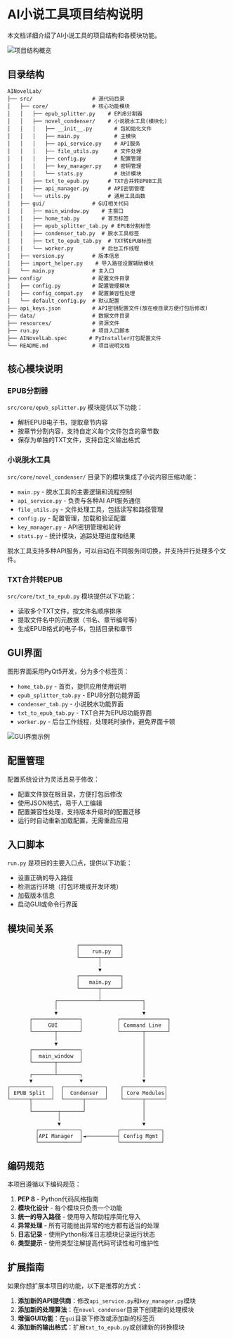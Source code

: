 # AI小说工具项目结构说明

本文档详细介绍了AI小说工具的项目结构和各模块功能。

![项目结构概览](image/1.png)

## 目录结构

```
AINovelLab/
├── src/                   # 源代码目录
│   ├── core/              # 核心功能模块
│   │   ├── epub_splitter.py    # EPUB分割器
│   │   ├── novel_condenser/    # 小说脱水工具(模块化)
│   │   │   ├── __init__.py       # 包初始化文件
│   │   │   ├── main.py           # 主模块
│   │   │   ├── api_service.py    # API服务
│   │   │   ├── file_utils.py     # 文件处理
│   │   │   ├── config.py         # 配置管理
│   │   │   ├── key_manager.py    # 密钥管理
│   │   │   └── stats.py          # 统计模块
│   │   ├── txt_to_epub.py      # TXT合并转EPUB工具
│   │   ├── api_manager.py      # API密钥管理
│   │   └── utils.py            # 通用工具函数
│   ├── gui/               # GUI相关代码
│   │   ├── main_window.py    # 主窗口
│   │   ├── home_tab.py       # 首页标签
│   │   ├── epub_splitter_tab.py # EPUB分割标签
│   │   ├── condenser_tab.py  # 脱水工具标签
│   │   ├── txt_to_epub_tab.py  # TXT转EPUB标签
│   │   └── worker.py         # 后台工作线程
│   ├── version.py         # 版本信息
│   ├── import_helper.py    # 导入路径设置辅助模块
│   └── main.py            # 主入口
├── config/                # 配置文件目录
│   ├── config.py          # 配置管理模块
│   ├── config_compat.py   # 配置兼容性处理
│   └── default_config.py  # 默认配置
├── api_keys.json          # API密钥配置文件(放在根目录方便打包后修改)
├── data/                  # 数据文件目录
├── resources/             # 资源文件
├── run.py                 # 项目入口脚本
├── AINovelLab.spec       # PyInstaller打包配置文件
└── README.md              # 项目说明文档
```

## 核心模块说明

### EPUB分割器

`src/core/epub_splitter.py` 模块提供以下功能：

- 解析EPUB电子书，提取章节内容
- 按章节分割内容，支持自定义每个文件包含的章节数
- 保存为单独的TXT文件，支持自定义输出格式

### 小说脱水工具

`src/core/novel_condenser/` 目录下的模块集成了小说内容压缩功能：

- `main.py` - 脱水工具的主要逻辑和流程控制
- `api_service.py` - 负责与各种AI API服务通信
- `file_utils.py` - 文件处理工具，包括读写和路径管理
- `config.py` - 配置管理，加载和验证配置
- `key_manager.py` - API密钥管理和轮转
- `stats.py` - 统计模块，追踪处理进度和结果

脱水工具支持多种API服务，可以自动在不同服务间切换，并支持并行处理多个文件。

### TXT合并转EPUB

`src/core/txt_to_epub.py` 模块提供以下功能：

- 读取多个TXT文件，按文件名顺序排序
- 提取文件名中的元数据（书名、章节编号等）
- 生成EPUB格式的电子书，包括目录和章节

## GUI界面

图形界面采用PyQt5开发，分为多个标签页：

- `home_tab.py` - 首页，提供应用使用说明
- `epub_splitter_tab.py` - EPUB分割功能界面
- `condenser_tab.py` - 小说脱水功能界面
- `txt_to_epub_tab.py` - TXT合并为EPUB功能界面
- `worker.py` - 后台工作线程，处理耗时操作，避免界面卡顿

![GUI界面示例](image/2.png)

## 配置管理

配置系统设计为灵活且易于修改：

- 配置文件放在根目录，方便打包后修改
- 使用JSON格式，易于人工编辑
- 配置兼容性处理，支持版本升级时的配置迁移
- 运行时自动重新加载配置，无需重启应用

## 入口脚本

`run.py` 是项目的主要入口点，提供以下功能：

- 设置正确的导入路径
- 检测运行环境（打包环境或开发环境）
- 加载版本信息
- 启动GUI或命令行界面

## 模块间关系

```
                      ┌─────────────┐
                      │    run.py   │
                      └──────┬──────┘
                             │
                             ▼
                      ┌─────────────┐
                      │   main.py   │
                      └──────┬──────┘
                             │
               ┌─────────────┴─────────────┐
               │                           │
               ▼                           ▼
       ┌───────────────┐           ┌───────────────┐
       │     GUI       │           │ Command Line  │
       └───────┬───────┘           └───────┬───────┘
               │                           │
               ▼                           │
       ┌───────────────┐                   │
       │  main_window  │                   │
       └───────┬───────┘                   │
               │                           │
       ┌───────┴───────┐                   │
       ▼               ▼                   ▼
┌─────────────┐  ┌─────────────┐    ┌─────────────┐
│ EPUB Split  │  │  Condenser  │    │ Core Modules│
└──────┬──────┘  └──────┬──────┘    └──────┬──────┘
       │                │                  │
       └────────┬───────┘                  │
                │                          │
                ▼                          ▼
         ┌─────────────┐           ┌─────────────┐
         │API Manager  │◄──────────┤ Config Mgmt │
         └─────────────┘           └─────────────┘
```

## 编码规范

本项目遵循以下编码规范：

1. **PEP 8** - Python代码风格指南
2. **模块化设计** - 每个模块只负责一个功能
3. **统一的导入路径** - 使用导入帮助程序简化导入
4. **异常处理** - 所有可能抛出异常的地方都有适当的处理
5. **日志记录** - 使用Python标准日志模块记录运行状态
6. **类型提示** - 使用类型注解提高代码可读性和可维护性

## 扩展指南

如果你想扩展本项目的功能，以下是推荐的方式：

1. **添加新的API提供商**：修改`api_service.py`和`key_manager.py`模块
2. **添加新的处理算法**：在`novel_condenser`目录下创建新的处理模块
3. **增强GUI功能**：在`gui`目录下修改或添加新的标签页
4. **添加新的输出格式**：扩展`txt_to_epub.py`或创建新的转换模块 